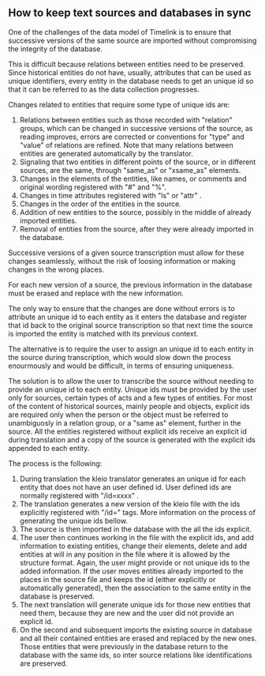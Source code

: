 
## How to keep text sources and databases in sync

One of the challenges of the data model of Timelink is to ensure that successive versions of the same  source are imported without compromising the integrity of the database.

This is difficult because relations between entities need to be preserved. Since historical entities do not have, usually, attributes that can be used as unique identifiers, every entity in the database needs to get an unique id so that it can be referred to as the data collection progresses.

Changes related to entities that require some type of unique ids are:

1. Relations between entities such as those recorded with "relation" groups, which can be changed in successive versions of the source, as reading improves, errors are corrected or conventions for "type" and "value" of relations are refined. Note that many relations between entities are generated automatically by the translator.
2. Signaling that two entities in different points of the source, or in different sources, are the same, through "same_as" or "xsame_as" elements.
3. Changes in the elements of the entities, like names, or comments and original wording registered with "#" and "%".
4. Changes in time attributes registered with "ls" or "attr" .
5. Changes in the order of the entities in the source.
6. Addition of new entities to the source, possibly in the middle of already imported entities.
7. Removal of entities from the source, after they were already imported in the database.

Successive versions of a given source transcription must allow for these changes seamlessly, without the risk of loosing information or making changes in the wrong places.

For each new version of a source, the previous information in the database must be erased and replace with the new information.

The only way to ensure that the changes are done without errors is to attribute an unique id to each entity as it enters the database and register that id back to the original source transcription so that next time the source is imported the entity is matched with its previous context.

The alternative is to require the user to assign an unique id to each entity in the source during transcription, which would slow down the process enourmously and would be difficult, in terms of ensuring uniqueness.

The solution is to allow the user to transcribe the source without needing to provide an unique id to each entity. Unique ids must be provided by the user only for sources, certain types of acts and a few types of entities. For most of the content of historical sources, mainly people and objects, explicit ids are required only when the person or the object must be referred to unambiguosly in a relation group, or a "same as"  element, further in the source. All the entities registered without explicit ids receive an explicit id during translation and a copy of the source is generated with the explicit ids appended to each entity.

The process is the following:

1. During translation the kleio translator generates an unique id for each entity that does not have an user defined id. User defined ids are normally registered with "/id=xxxx" .
2. The translation generates a new version of the kleio file with the ids explicitly registered with "/id=" tags. More information on the process of generating the unique ids bellow.
3. The source is then imported in the database with the all the ids explicit.
4. The user then continues working in the file with the explicit ids, and add information to existing entities, change their elements, delete and add entities at will in any position in the file where it is allowed by the structure format. Again, the user might provide or not unique ids to the added information. If the user moves entities already imported to the places in the source file and keeps the id (either explicitly or automatically generated), then the association to the same entity in the database is preserved.
5. The next translation will generate unique ids for those new entities that need them, because they are new and the user did not provide an explicit id.
6. On the second and subsequent imports the existing source in database and all their contained entities are erased and replaced by the new ones. Those entities that were previously in the database return to the database with the same ids, so inter source relations like identifications are preserved.



